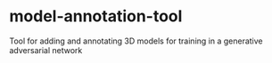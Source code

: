 # model-annotation-tool
Tool for adding and annotating 3D models for training in a generative adversarial network
